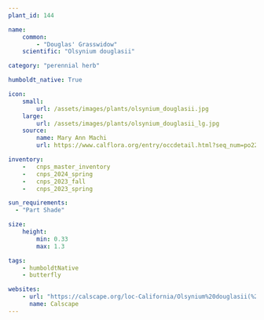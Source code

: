 ```yaml
---
plant_id: 144 

name: 
    common: 
        - "Douglas' Grasswidow"    
    scientific: "Olsynium douglasii"   

category: "perennial herb"

humboldt_native: True

icon: 
    small: 
        url: /assets/images/plants/olsynium_douglasii.jpg
    large: 
        url: /assets/images/plants/olsynium_douglasii_lg.jpg
    source: 
        name: Mary Ann Machi 
        url: https://www.calflora.org/entry/occdetail.html?seq_num=po228094

inventory: 
    -   cnps_master_inventory
    -   cnps_2024_spring
    -   cnps_2023_fall
    -   cnps_2023_spring

sun_requirements:
  - "Part Shade"

size:
    height: 
        min: 0.33 
        max: 1.3

tags: 
    - humboldtNative
    - butterfly

websites: 
    - url: "https://calscape.org/loc-California/Olsynium%20douglasii(%20)"
      name: Calscape
---
```


